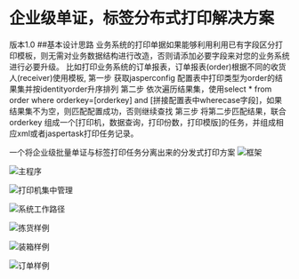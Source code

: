 # 企业级单证，标签分布式打印解决方案
版本1.0
##基本设计思路
业务系统的打印单据如果能够利用利用已有字段区分打印模板，则无需对业务数据结构进行改造，否则请添加必要字段来对您的业务系统进行必要升级。
比如打印业务系统的订单报表，订单报表(order)根据不同的收货人(receiver)使用模板,
第一步 获取jasperconfig 配置表中打印类型为order的结果集并按identityorder升序排列
第二步 依次遍历结果集，使用select * from order where orderkey=[orderkey] and [拼接配置表中wherecase字段]，如果结果集不为空，则匹配配置成功，否则继续查找
第三步 将第二步匹配结果，联合orderkey 组成一个[打印机，数据查询，打印份数，打印模版]的任务，并组成相应xml或者jaspertask打印任务记录。

一个将企业级批量单证与标签打印任务分离出来的分发式打印方案
![框架](https://github.com/lucifa7/JasperPrinter/blob/master/doc/frame.png)

![主程序](https://github.com/lucifa7/JasperPrinter/blob/master/doc/main.png)

![打印机集中管理](https://github.com/lucifa7/JasperPrinter/blob/master/doc/printer.png)

![系统工作路径](https://github.com/lucifa7/JasperPrinter/blob/master/doc/sysconfig.png)

![拣货样例](https://github.com/lucifa7/JasperPrinter/blob/master/doc/PICK.png)

![装箱样例](https://github.com/lucifa7/JasperPrinter/blob/master/doc/pack.png)

![订单样例](https://github.com/lucifa7/JasperPrinter/blob/master/doc/order.png)
